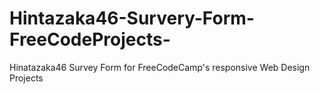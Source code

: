 # Hintazaka46-Survery-Form-FreeCodeProjects-
Hinatazaka46 Survey Form for FreeCodeCamp's responsive Web Design Projects
